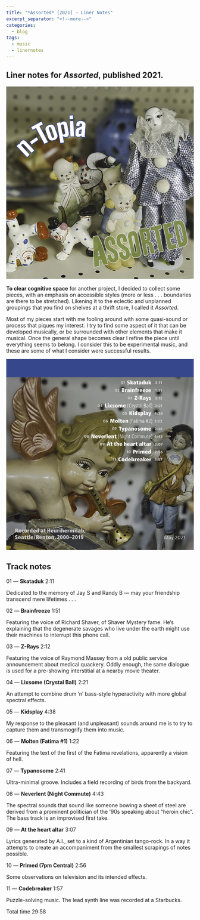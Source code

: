 ```yaml
---
title: "*Assorted* [2021] — Liner Notes"
excerpt_separator: "<!--more-->"
categories:
  - blog
tags: 
  - music
  - linernotes
---
```


## Liner notes for *Assorted*, published 2021.

![Assorted-front-cover.jpg](/assets/images/Assorted-front-cover.jpg)

**To clear cognitive space** for another project, I decided to collect some pieces, with an emphasis on accessible styles (more or less . . . boundaries are there to be stretched).  Likening it to the eclectic and unplanned groupings that you find on shelves at a thrift store, I called it *Assorted*.


<!--more-->

Most of my pieces start with me fooling around with some quasi-sound or process that piques my interest.  I try to find some aspect of it that can be developed musically, or be surrounded with other elements that make it musical.  Once the general shape becomes clear I refine the piece until everything seems to belong.  I consider this to be experimental music, and these are some of what I consider were successful results.
 
![Assorted-back-cover.jpg](/assets/images/Assorted-back-cover.jpg)

## Track notes

01 — **Skataduk** 2:11 

Dedicated to the memory of Jay S and Randy B — may your friendship transcend mere lifetimes . . .

02 — **Brainfreeze** 1:51

Featuring the voice of Richard Shaver, of Shaver Mystery fame. He’s explaining that the degenerate savages who live under the earth might use their machines to interrupt this phone call.

03 — **Z-Rays** 2:12

Featuring the voice of Raymond Massey from a old public service announcement about medical quackery. Oddly enough, the same dialogue is used for a pre-showing interstitial at a nearby movie theater.

04 — **Lixsome (Crystal Ball)** 2:21

An attempt to combine drum ’n’ bass-style hyperactivity with more global spectral effects.

05 — **Kidsplay** 4:38 

My response to the pleasant (and unpleasant) sounds around me is to try to capture them and transmogrify them into music.

06 — **Molten (Fatima #1)** 1:22

Featuring the text of the first of the Fatima revelations, apparently a vision of hell.

07 — **Typanosome** 2:41

Ultra-minimal groove.  Includes a field recording of birds from the backyard.

08 — **Neverlent (Night Commute)** 4:43

The spectral sounds that sound like someone bowing a sheet of steel are derived from a prominent politician of the ’90s speaking about “heroin chic”.  The bass track is an improvised first take.

09 — **At the heart altar** 3:07

Lyrics generated by A.I., set to a kind of Argentinian tango-rock.  In a way it attempts to create an accompaniment from the smallest scrapings of notes possible.

10 — **Primed (7pm Central)** 2:56

Some observations on television and its intended effects.

11 — **Codebreaker** 1:57

Puzzle-solving music. The lead synth line was recorded at a Starbucks.

Total time 29:58
